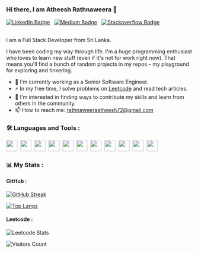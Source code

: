 ### Hi there, I am Atheesh Rathnaweera 👋

<div id="badges">
  <a href="www.linkedin.com/in/atheeshrathnaweera"><img src="https://img.shields.io/badge/LinkedIn-blue?style=for-the-badge&logo=linkedin&logoColor=white" alt="LinkedIn Badge"/></a>
  &nbsp;
  <a href="https://medium.com/@rathnaweeraatheesh72"><img src="https://img.shields.io/badge/Medium-black?style=for-the-badge&logo=medium&logoColor=white" alt="Medium Badge"/></a>
  &nbsp;
  <a href="https://stackoverflow.com/users/8530333/atheesh-27"><img src="https://img.shields.io/badge/stackoverflow-orange?style=for-the-badge&logo=stackoverflow&logoColor=white" alt="Stackoverflow Badge"/></a>
</div>
<br>
<div>
  <!-- ### 👨‍💻 About Me : -->
  <p>I am a Full Stack Developer from Sri Lanka.</p>
  
  <p>I have been coding my way through life. I'm a huge programming enthusiast who loves to learn new stuff (even if it's not for work right now). That means you'll find a bunch of random projects in my repos – my playground for exploring and tinkering.</p>
  
  - :telescope: I'm currently working as a Senior Software Engineer.
  - :zap: In my free time, I solve problems on <a href="https://leetcode.com/u/rathnaweeraatheesh72/">Leetcode</a> and read tech articles.
  - 🤝 I'm interested in finding ways to contribute my skills and learn from others in the community.
  - :mailbox: How to reach me: rathnaweeraatheesh72@gmail.com

</div>

### 🛠️ Languages and Tools :
<div>
  <img src="https://cdn.jsdelivr.net/gh/devicons/devicon@latest/icons/python/python-original.svg" width="30" height="30"/>&nbsp;
  <img src="https://cdn.jsdelivr.net/gh/devicons/devicon@latest/icons/javascript/javascript-original.svg" width="30" height="30"/>&nbsp;
  <img src="https://cdn.jsdelivr.net/gh/devicons/devicon@latest/icons/java/java-original.svg" width="30" height="30"/>&nbsp;
  <img src="https://cdn.jsdelivr.net/gh/devicons/devicon@latest/icons/php/php-original.svg" width="30" height="30"/>&nbsp;
  <img src="https://cdn.jsdelivr.net/gh/devicons/devicon@latest/icons/mysql/mysql-original.svg" width="30" height="30"/>&nbsp;
  <img src="https://cdn.jsdelivr.net/gh/devicons/devicon@latest/icons/nodejs/nodejs-original-wordmark.svg" width="30" height="30"/>&nbsp;
  <img src="https://cdn.jsdelivr.net/gh/devicons/devicon@latest/icons/react/react-original.svg" width="30" height="30"/>&nbsp;
  <img src="https://cdn.jsdelivr.net/gh/devicons/devicon@latest/icons/angular/angular-original.svg" width="30" height="30"/>&nbsp;  
  <img src="https://cdn.jsdelivr.net/gh/devicons/devicon@latest/icons/spring/spring-original.svg" width="30" height="30"/>&nbsp;
  <img src="https://cdn.jsdelivr.net/gh/devicons/devicon@latest/icons/laravel/laravel-original.svg" width="30" height="30"/>&nbsp;
  <img src="https://cdn.jsdelivr.net/gh/devicons/devicon@latest/icons/apacheairflow/apacheairflow-original.svg" width="30" height="30"/>&nbsp;
</div>

### 📊 My Stats :

#### GitHub :
[![GitHub Streak](http://github-readme-streak-stats.herokuapp.com?user=AtheeshRathnaweera&theme=dark&hide_border=false)](https://git.io/streak-stats)

[![Top Langs](https://github-readme-stats.vercel.app/api/top-langs/?username=AtheeshRathnaweera&layout=compact&theme=dark&hide_border=false&show_icons=true)](https://github.com/anuraghazra/github-readme-stats)

#### Leetcode :
![Leetcode Stats](https://leetcard.jacoblin.cool/rathnaweeraatheesh72)

<img src="https://komarev.com/ghpvc/?username=AtheeshRathnaweera&style=flat-square&color=blue&label=visitors" alt="Visitors Count">

<!--
**AtheeshRathnaweera/AtheeshRathnaweera** is a ✨ _special_ ✨ repository because its `README.md` (this file) appears on your GitHub profile.

Here are some ideas to get you started:

- 🔭 I’m currently working on ...
- 🌱 I’m currently learning ...
- 👯 I’m looking to collaborate on ...
- 🤔 I’m looking for help with ...
- 💬 Ask me about ...
- 📫 How to reach me: ...
- 😄 Pronouns: ...
- ⚡ Fun fact: ...
-->
